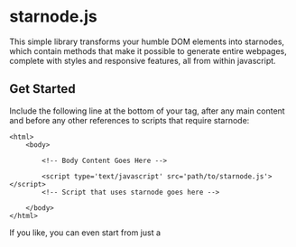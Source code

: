 # starnode.js

This simple library transforms your humble DOM elements into starnodes, which contain methods that make it possible to generate entire webpages, complete with styles and responsive features, all from within javascript.

## Get Started

Include the following line at the bottom of your <body> tag, after any main content and before any other references to scripts that require starnode:

```
<html>
	<body>

		<!-- Body Content Goes Here -->

		<script type='text/javascript' src='path/to/starnode.js'></script>
		<!-- Script that uses starnode goes here -->

	</body>
</html>
```

If you like, you can even start from just a <script> tag by calling:

```javascript
new starnode().init();

setTimeout(function() {

	// ...

}, 0);
```

This will generate a new document element along with empty <head> and <body> tags. Any code that runs immediately afterwards must be placed inside a timeout funcnction as the page loads asynchronously.

Warning: use with caution. This feature is experimental and only appears to work in Chrome.

## Usage

### About starnodes

This library defines the starnode object, which aims to build upon the functionality of a regular DOM element. Each starnode can be bound to a real DOM node, which is accessible through starnode.node, allowing you to keep using all of the traditional node operations. However, the starnode object contains additional functions for adding, modifying and deleting DOM elements that traditional nodes do not have, as well a few useful jQuery-style methods for searching and traversing them, among other things.

### Creating starnodes from existing nodes

Any existing element can be turned into a starnode by passing it as an argument into a new starnode object:

```javascript
var myStarnode = new starnode({DOM element});
```

It can be useful to create starnodes from the document and body elements, as they can be used as roots to access all other nodes:

```javascript
var doc = new starnode({document});
	body = new starnode({document.body});
```

Use the starnode.get() function with one of the root elements to select a specific node using a query:

```javascript
var title = body.get('h1#title');
```

### Adding and inserting starnodes

You can add children to any starnode using starnode.add() as follows:

```javascript
var nav = body.add({elem: 'nav', text: 'this is a navbar', attr: {id 'navbar'}}); // returns a starnode object
	container = body.add({elem: 'div', text: 'This is a container', attr: {class: 'container'}});
	footer = body.add({elem: 'footer', text: 'this is a footer', attr: {id: 'footer'}});

container.add({elem: 'p', text: 'Here is some extra content for our container.'});
```




